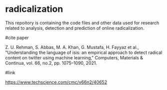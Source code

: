 # radicalization

This repoitory is containing the code files and other data used for research related to analysis, detection and prediction of online radicalization.

#cite paper

Z. U. Rehman, S. Abbas, M. A. Khan, G. Mustafa, H. Fayyaz et al., "Understanding the language of isis: an empirical approach to detect radical content on twitter using machine learning," Computers, Materials & Continua, vol. 66, no.2, pp. 1075–1090, 2021.

#link

https://www.techscience.com/cmc/v66n2/40652

